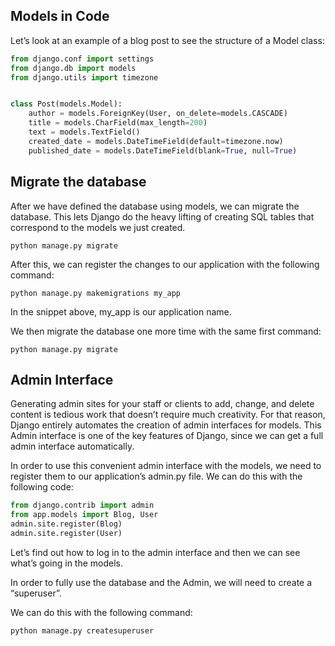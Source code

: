 ## Models in Code
Let’s look at an example of a blog post to see the structure of a Model class:

```python
from django.conf import settings
from django.db import models
from django.utils import timezone


class Post(models.Model):
    author = models.ForeignKey(User, on_delete=models.CASCADE)
    title = models.CharField(max_length=200)
    text = models.TextField()
    created_date = models.DateTimeField(default=timezone.now)
    published_date = models.DateTimeField(blank=True, null=True)
```

## Migrate the database

After we have defined the database using models, we can migrate the database. This lets Django do the heavy lifting of creating SQL tables that correspond to the models we just created.

```shell
python manage.py migrate
```

After this, we can register the changes to our application with the following command:

```shell
python manage.py makemigrations my_app
```

In the snippet above, my_app is our application name.

We then migrate the database one more time with the same first command:

```shell
python manage.py migrate
```

## Admin Interface
Generating admin sites for your staff or clients to add, change, and delete content is tedious work that doesn’t require much creativity. For that reason, Django entirely automates the creation of admin interfaces for models. This Admin interface is one of the key features of Django, since we can get a full admin interface automatically.

In order to use this convenient admin interface with the models, we need to register them to our application’s admin.py file. We can do this with the following code:

```python
from django.contrib import admin
from app.models import Blog, User
admin.site.register(Blog)
admin.site.register(User)
```

Let’s find out how to log in to the admin interface and then we can see what’s going in the models.

In order to fully use the database and the Admin, we will need to create a “superuser”.

We can do this with the following command:

```shell
python manage.py createsuperuser
```
